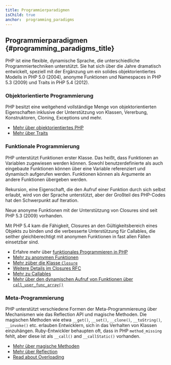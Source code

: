 ```yaml
---
title: Programmierparadigmen
isChild: true
anchor:  programming_paradigms
---
```


## Programmierparadigmen {#programming_paradigms_title}

PHP ist eine flexible, dynamische Sprache, die unterschiedliche Programmiertechniken unterstützt. Sie hat sich über die Jahre dramatisch entwickelt, speziell mit der Ergänzung um ein solides objektorientiertes Modells in PHP 5.0 (2004), anonyme Funktionen und Namespaces in PHP 5.3 (2009) und Traits in PHP 5.4 (2012).

### Objektorientierte Programmierung

PHP besitzt eine weitgehend vollständige Menge von objektorientierten Eigenschaften inklusive der Unterstützung von Klassen, Vererbung, Konstruktoren, Cloning, Exceptions und mehr.

* [Mehr über objektorientiertes PHP][oop]
* [Mehr über Traits][traits]

### Funktionale Programmierung

PHP unterstützt Funktionen erster Klasse. Das heißt, dass Funktionen an Variablen zugewiesen werden können. Sowohl benutzerdefinierte als auch eingebaute Funktionen können über eine Variable referenziert und dynamisch aufgerufen werden. Funktionen können als Argumente an andere Funktionen übergeben werden.

Rekursion, eine Eigenschaft, die den Aufruf einer Funktion durch sich selbst erlaubt, wird von der Sprache unterstützt, aber der Großteil des PHP-Codes hat den Schwerpunkt auf Iteration.

Neue anonyme Funktionen mit der Unterstützung von Closures sind seit PHP 5.3 (2009) vorhanden.

Mit PHP 5.4 kam die Fähigkeit, Closures an den Gültigkeitsbereich eines Objekts zu binden und die verbesserte Unterstützung für Callables, die seither gleichberechtigt mit anonymen Funktionen in fast allen Fällen einsetzbar sind.

* Erfahre mehr über [funktionales Programmieren in PHP](./pages/Functional-Programming.html)
* [Mehr zu anonymen Funktionen][anonymous-functions]
* [Mehr züber die Klasse `Closure`][closure-class]
* [Weitere Details im Closures RFC][closures-rfc]
* [Mehr zu Callables][callables]
* [Mehr über den dynamischen Aufruf von Funktionen über `call_user_func_array()`][call-user-func-array]

### Meta-Programmierung

PHP unterstützt verschiedene Formen der Meta-Programmiereung über Mechanismen wie das Reflection API und magische Methoden.
Die magischen Methoden wie etwa `__get()`, `__set()`, `__clone()`, `__toString()`, `__invoke()` etc. erlauben Entwicklern,
sich in das Verhalten von Klassen einzuhängen. Ruby-Entwickler behaupten oft, dass in PHP `method_missing` fehlt, aber
diese ist als `__call()` and `__callStatic()` vorhanden.

* [Mehr über magische Methoden][magic-methods]
* [Mehr über Reflection][reflection]
* [Read about Overloading][overloading]

[oop]: https://secure.php.net/language.oop5
[traits]: https://secure.php.net/language.oop5.traits
[anonymous-functions]: https://secure.php.net/functions.anonymous
[closure-class]: https://secure.php.net/class.closure
[closures-rfc]: https://wiki.php.net/rfc/closures
[callables]: https://secure.php.net/language.types.callable
[call-user-func-array]: https://secure.php.net/function.call-user-func-array
[magic-methods]: https://secure.php.net/language.oop5.magic
[reflection]: https://secure.php.net/intro.reflection
[overloading]: https://secure.php.net/language.oop5.overloading
